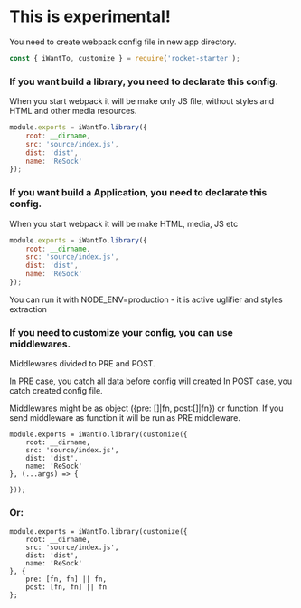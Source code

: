 # This is experimental!

You need to create webpack config file in new app directory.

```jsx
const { iWantTo, customize } = require('rocket-starter');
```
### If you want build a library, you need to declarate this config.
When you start webpack it will be make only JS file, without styles and HTML and other media resources.
```jsx
module.exports = iWantTo.library({
    root: __dirname,
    src: 'source/index.js',
    dist: 'dist',
    name: 'ReSock'
});
```

### If you want build a Application, you need to declarate this config.
When you start webpack it will be make HTML, media, JS etc
```jsx
module.exports = iWantTo.library({
    root: __dirname,
    src: 'source/index.js',
    dist: 'dist',
    name: 'ReSock'
});
```
You can run it with NODE_ENV=production - it is active uglifier and styles extraction

### If you need to customize your config, you can use middlewares.

Middlewares divided to PRE and POST.

In PRE case, you catch all data before config will created
In POST case, you catch created config file.

Middlewares might be as object ({pre: []|fn, post:[]|fn}) or function.
If you send middleware as function it will be run as PRE middleware.
```
module.exports = iWantTo.library(customize({
    root: __dirname,
    src: 'source/index.js',
    dist: 'dist',
    name: 'ReSock'
}, (...args) => {

}));
```
### Or:
```
module.exports = iWantTo.library(customize({
    root: __dirname,
    src: 'source/index.js',
    dist: 'dist',
    name: 'ReSock'
}, {
    pre: [fn, fn] || fn,
    post: [fn, fn] || fn
};
```